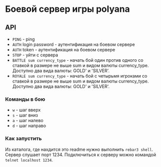 # Боевой сервер игры polyana

## API

- `PING` - ping
- `AUTH` login password - аутентификация на боевом сервере
- `AUTH` token - аутентификация на боевом сервере
- `STOP` - уйти с сервера
- `BATTLE sum currency_type` - начать бой один против одного со ставкой в размере не выше sum и видом валюты currency_type. Доступно два вида валюты: GOLD' и 'SILVER'.
- `ROYALE sum currency_type` - начать бой с четырьмя игроками со ставкой в размере не выше sum и видом валюты currency_type. Доступно два вида валюты: GOLD' и 'SILVER'.

### Команды в бою

- `w` - шаг вверх
- `s` - шаг вниз
- `a` - шаг налево
- `d` - шаг направо

### Как запустить

Из каталога, где нахдится это readme нужно выполнить `rebar3 shell`. Сервер слушает порт 1234.
Подключиться к серверу можно командой `telnet localhost 1234`.